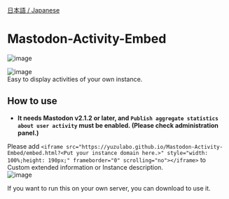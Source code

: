 [日本語 / Japanese](README_ja.md)

# Mastodon-Activity-Embed
![image](https://user-images.githubusercontent.com/14953122/38171126-f3f908ea-35cd-11e8-9455-f9a24268ff02.png)

![image](https://user-images.githubusercontent.com/14953122/38171131-081afb26-35ce-11e8-8536-6511b36413a2.png)   
Easy to display activities of your own instance.

## How to use
- **It needs Mastodon v2.1.2 or later, and `Publish aggregate statistics about user activity` must be enabled. (Please check administration panel.)**

Please add `<iframe src="https://yuzulabo.github.io/Mastodon-Activity-Embed/embed.html?<Put your instance domain here.>" style="width: 100%;height: 190px;" frameborder="0" scrolling="no"></iframe>` to Custom extended information or Instance description.   
![image](https://user-images.githubusercontent.com/14953122/38171107-b18932aa-35cd-11e8-9268-8317d9970ada.png)

If you want to run this on your own server, you can download to use it.
